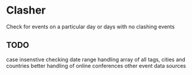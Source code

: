 # Clasher

Check for events on a particular day or days with no clashing events

## TODO

case insenstive checking
date range handling
array of all tags, cities and countries
better handling of online conferences
other event data sources
